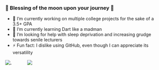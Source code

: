 ### 🧿 Blessing of the moon upon your journey 🧿

- 🔭 I’m currently working on multiple college projects for the sake of a 3.5+ GPA
- 🌱 I’m currently learning Dart like a madman
- 🤔 I’m looking for help with sleep deprivation and increasing grudge towards senile lecturers
- ⚡ Fun fact: I dislike using GitHub, even though I can appreciate its versatility

<a href="https://github.com/FXLJA/github-readme-stats">
  <img align="center" 
       src="https://github-readme-stats.vercel.app/api?username=FXLJA&include_all_commits=true&show_icons=true&theme=react" />
</a>
<a href="https://github.com/anuraghazra/convoychat">
  <img align="center" 
       style="margin-left:50px" 
       src="https://github-readme-stats.vercel.app/api/top-langs/?username=FXLJA&hide=batchfile&layout=compact&theme=react" />
</a>
